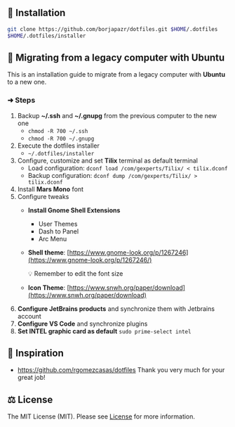 ## 🚀 Installation

```bash
git clone https://github.com/borjapazr/dotfiles.git $HOME/.dotfiles
$HOME/.dotfiles/installer
```
## 🔮 Migrating from a legacy computer with Ubuntu

This is an installation guide to migrate from a legacy computer with **Ubuntu** to a new one.

### ➜ Steps

1. Backup **~/.ssh** and **~/.gnupg** from the previous computer to the new one
    - `chmod -R 700 ~/.ssh`
    - `chmod -R 700 ~/.gnupg`
2. Execute the dotfiles installer
    - `~/.dotfiles/installer`
3. Configure, customize and set **Tilix** terminal as default terminal
    - Load configuration: `dconf load /com/gexperts/Tilix/ < tilix.dconf`
    - Backup configuration: `dconf dump /com/gexperts/Tilix/ > tilix.dconf`
4. Install **Mars Mono** font
5. Configure tweaks
    - **Install Gnome Shell Extensions**
        - User Themes
        - Dash to Panel
        - Arc Menu
    - **Shell theme**: [https://www.gnome-look.org/p/1267246](https://www.gnome-look.org/p/1267246/)

      💡 Remember to edit the font size

    - **Icon Theme**: [https://www.snwh.org/paper/download](https://www.snwh.org/paper/download)
6. **Configure JetBrains products** and synchronize them with Jetbrains account
7. **Configure VS Code** and synchronize plugins
8. **Set INTEL graphic card as default** `sudo prime-select intel`

## 🤩 Inspiration

* <https://github.com/rgomezcasas/dotfiles> Thank you very much for your great job!

## ⚖️ License

The MIT License (MIT). Please see [License](LICENSE) for more information.
